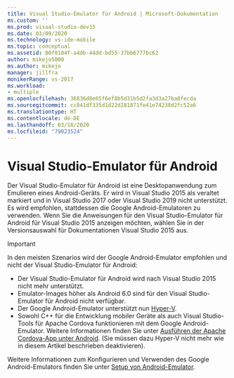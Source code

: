 ```yaml
---
title: Visual Studio-Emulator für Android | Microsoft-Dokumentation
ms.custom: ''
ms.prod: visual-studio-dev15
ms.date: 03/09/2020
ms.technology: vs-ide-mobile
ms.topic: conceptual
ms.assetid: 80f0104f-a4db-44dd-bd55-37bb67776c62
author: mikejo5000
ms.author: mikejo
manager: jillfra
monikerRange: vs-2017
ms.workload:
- multiple
ms.openlocfilehash: 36836d8e65f6ef8b5d31b5d2fa3d3a27ba8fecda
ms.sourcegitcommit: cc841df335d1d22d281871fe41e74238d2fc52a6
ms.translationtype: HT
ms.contentlocale: de-DE
ms.lasthandoff: 03/18/2020
ms.locfileid: "79023524"
---
```

# <a name="visual-studio-emulator-for-android"></a>Visual Studio-Emulator für Android

Der Visual Studio-Emulator für Android ist eine Desktopanwendung zum Emulieren eines Android-Geräts. Er wird in Visual Studio 2015 als veraltet markiert und in Visual Studio 2017 oder Visual Studio 2019 nicht unterstützt. Es wird empfohlen, stattdessen die Google Android-Emulatoren zu verwenden. Wenn Sie die Anweisungen für den Visual Studio-Emulator für Android für Visual Studio 2015 anzeigen möchten, wählen Sie in der Versionsauswahl für Dokumentationen Visual Studio 2015 aus.

> [!IMPORTANT]
> In den meisten Szenarios wird der Google Android-Emulator empfohlen und nicht der Visual Studio-Emulator für Android:
> - Der Visual Studio-Emulator für Android wird nach Visual Studio 2015 nicht mehr unterstützt.
> - Emulator-Images höher als Android 6.0 sind für den Visual Studio-Emulator für Android nicht verfügbar.
> - Der Google Android-Emulator unterstützt nun [Hyper-V](/xamarin/android/get-started/installation/android-emulator/hardware-acceleration#accelerating-with-hyper-v).
> - Sowohl C++ für die Entwicklung mobiler Geräte als auch Visual Studio-Tools für Apache Cordova funktionieren mit dem Google Android-Emulator. Weitere Informationen finden Sie unter [Ausführen der Apache Cordova-App unter Android](/visualstudio/cross-platform/tools-for-cordova/run-your-app/run-app-android#google-android-emulator). (Sie müssen dazu Hyper-V nicht mehr wie in diesem Artikel beschrieben deaktivieren).
>
> Weitere Informationen zum Konfigurieren und Verwenden des Google Android-Emulators finden Sie unter [Setup von Android-Emulator](/xamarin/android/get-started/installation/android-emulator/).
